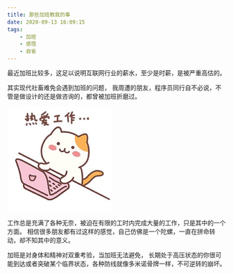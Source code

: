```yaml
---
title: 那些加班教我的事
date: 2020-09-13 16:09:15
tags:
    - 加班
    - 感悟
    - 自省
---
```


最近加班比较多，这足以说明互联网行业的薪水，至少是时薪，是被严重高估的。

其实现代社畜难免会遇到加班的问题，
我周遭的朋友，程序员同行自不必说，不管是做设计的还是做咨询的，都曾被加班折磨过。

![](/upload_image/love_working.jpg)

工作总是充满了各种无奈，被迫在有限的工时内完成大量的工作，只是其中的一个方面。
相信很多朋友都有过这样的感觉，自己仿佛是一个陀螺，一直在拼命转动，却不知其中的意义。

加班是对身体和精神对双重考验，当加班无法避免，
长期处于高压状态的你很可能到达或者突破某个临界状态，各种防线就像多米诺骨牌一样，不可逆转的崩坏。



